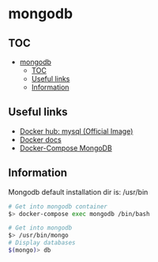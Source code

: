# mongodb

## TOC

- [mongodb](#mongodb)
  - [TOC](#toc)
  - [Useful links](#useful-links)
  - [Information](#information)

## Useful links

- [Docker hub: mysql (Official Image)](https://hub.docker.com/_/mongo)
- [Docker docs](https://docs.docker.com/samples/library/mongo/)
- [Docker-Compose MongoDB](https://linuxhint.com/docker_compose_mongodb/)

## Information

Mongodb default installation dir is: /usr/bin

```sh
# Get into mongodb container
$> docker-compose exec mongodb /bin/bash
```

```sh
# Get into mongodb
$> /usr/bin/mongo
# Display databases
$(mongo)> db
```
